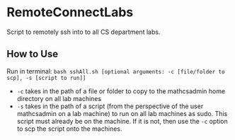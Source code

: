 # RemoteConnectLabs
Script to remotely ssh into to all CS department labs.

## How to Use
Run in terminal: `bash sshAll.sh [optional arguments: -c [file/folder to scp], -s [script to run]]`

- `-c` takes in the path of a file or folder to copy to the mathcsadmin home directory on all lab machines
- `-s` takes in the path of a script (from the perspective of the user mathcsadmin on a lab machine) to run on all lab machines as sudo. This script must already be on the machine. If it is not, then use the `-c` option to scp the script onto the machines.

